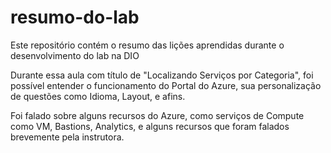 # resumo-do-lab
Este repositório contém o resumo das lições aprendidas durante o desenvolvimento do lab na DIO

Durante essa aula com título de "Localizando Serviços por Categoria", foi possível entender o funcionamento do Portal do Azure, sua personalização de questões como Idioma, Layout, e afins.

Foi falado sobre alguns recursos do Azure, como serviços de Compute como VM, Bastions, Analytics, e alguns recursos que foram falados brevemente pela instrutora. 
